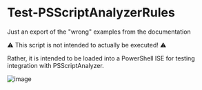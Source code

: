 ﻿# Test-PSScriptAnalyzerRules
Just an export of the "wrong" examples from the documentation

⚠ This script is not intended to actually be executed! ⚠

Rather, it is intended to be loaded into a PowerShell ISE for testing integration with PSScriptAnalyzer.

![image](https://user-images.githubusercontent.com/537287/156659802-801ae5e0-8402-45ff-b837-70f6f1c43892.png)
